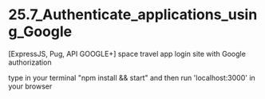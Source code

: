 # 25.7_Authenticate_applications_using_Google

[ExpressJS, Pug, API GOOGLE+] space travel app login site with Google authorization

type in your terminal "npm install && start" and then run 'localhost:3000' in your browser
